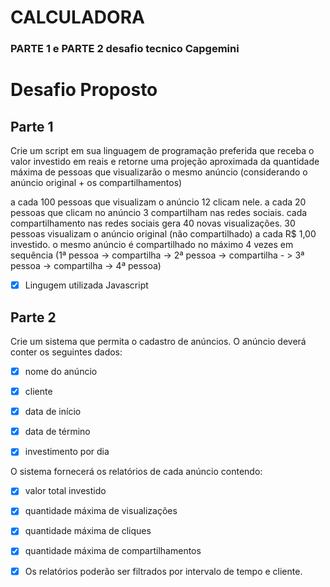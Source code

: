 # CALCULADORA 

### PARTE 1 e PARTE 2  desafio tecnico Capgemini


# Desafio Proposto

## Parte 1


Crie um script em sua linguagem de programação preferida que receba o valor investido em reais e retorne uma projeção aproximada da quantidade máxima de pessoas que visualizarão o mesmo anúncio (considerando o anúncio original + os compartilhamentos)


a cada 100 pessoas que visualizam o anúncio 12 clicam nele.
a cada 20 pessoas que clicam no anúncio 3 compartilham nas redes sociais.
cada compartilhamento nas redes sociais gera 40 novas visualizações.
30 pessoas visualizam o anúncio original (não compartilhado) a cada R$ 1,00 investido.
o mesmo anúncio é compartilhado no máximo 4 vezes em sequência
(1ª pessoa -> compartilha -> 2ª pessoa -> compartilha - > 3ª pessoa -> compartilha -> 4ª pessoa)

- [x] Lingugem utilizada Javascript

 

## Parte 2
Crie um sistema que permita o cadastro de anúncios. O anúncio deverá conter os seguintes dados:

- [x] nome do anúncio

- [x] cliente

- [x] data de início

- [x] data de término

- [x] investimento por dia

 

 O sistema fornecerá os relatórios de cada anúncio contendo:

- [x] valor total investido

- [x] quantidade máxima de visualizações

- [x] quantidade máxima de cliques

- [x] quantidade máxima de compartilhamentos

 

- [x] Os relatórios poderão ser filtrados por intervalo de tempo e cliente.




